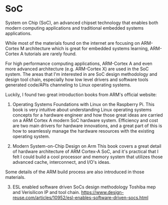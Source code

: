 # SoC
System on Chip (SoC), an advanced chipset technology that enables both modern computing applications  and traditional embedded systems applications. 

While most of the materials found on the internet are focusing on ARM-Cortex M architecture which is great for embedded systems learning, ARM-Cortex A tutorials are rarely found. 

For high performance computing applications, ARM-Cortex A and even more advanced architecture (e.g. ARM-Cortex X) are used in the SoC system. The areas that I'm interested in are SoC design methodology and design tool chain, especially how low level drivers and software tools generated code/APIs channeling to Linux operating systems. 

Luckily, I found two great introduction books from ARM's official website: 
1. Operating Systems Foundations with Linux on the Raspberry Pi. 
This book is very intuitive about understanding Linux operating systems concepts for a hardware engineer and how those great ideas are carried on a ARM Cortex A modern SoC hardware system. Efficiency and cost are two main drivers for hardware innovations, and a great part of this is how to seamlessly manage the hardware resources with the existing operating system. 

2. Modern System-on-Chip Design on Arm
This book covers a great detail of hardware architecture of ARM Cortex-A SoC, and it's practical that I felt I could build a cool processor and memory system that utilizes those advanced cache, interconnect, and I/O's ideas.

Some details of the ARM build process are also introduced in those materials. 

3. ESL enabled software driven SoCs design methodology
Toshiba mep and Verisilicon IP and tool chain. 
https://www.design-reuse.com/articles/10952/esl-enables-software-driven-socs.html




